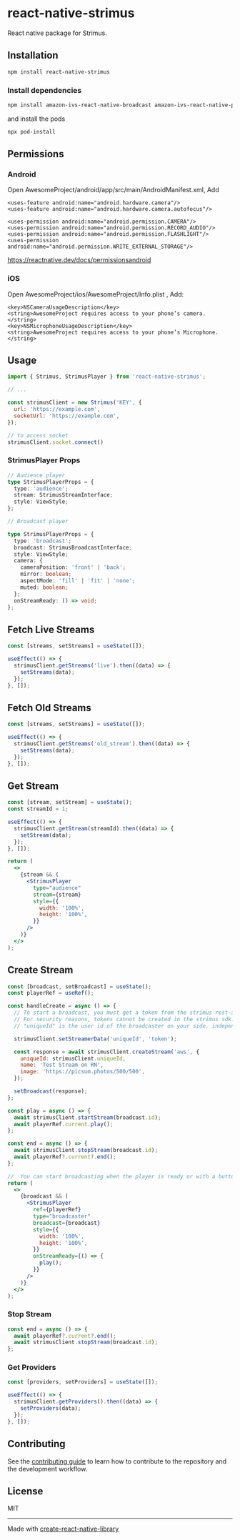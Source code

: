 # react-native-strimus

React native package for Strimus.

## Installation

```sh
npm install react-native-strimus
```

### Install dependencies

```sh
npm install amazon-ivs-react-native-broadcast amazon-ivs-react-native-player react-native-agora
```

and install the pods

```sh
npx pod-install
```

## Permissions

### Android

Open AwesomeProject/android/app/src/main/AndroidManifest.xml, Add

```
<uses-feature android:name="android.hardware.camera"/>
<uses-feature android:name="android.hardware.camera.autofocus"/>

<uses-permission android:name="android.permission.CAMERA"/>
<uses-permission android:name="android.permission.RECORD_AUDIO"/>
<uses-permission android:name="android.permission.FLASHLIGHT"/>
<uses-permission android:name="android.permission.WRITE_EXTERNAL_STORAGE"/>
```

https://reactnative.dev/docs/permissionsandroid

### iOS

Open AwesomeProject/ios/AwesomeProject/Info.plist , Add:

```
<key>NSCameraUsageDescription</key>
<string>AwesomeProject requires access to your phone’s camera.</string>
<key>NSMicrophoneUsageDescription</key>
<string>AwesomeProject requires access to your phone’s Microphone.</string>
```

## Usage

```js
import { Strimus, StrimusPlayer } from 'react-native-strimus';

// ...

const strimusClient = new Strimus('KEY', {
  url: 'https://example.com',
  socketUrl: 'https://example.com',
});

// to access socket
strimusClient.socket.connect()
```

### StrimusPlayer Props

```ts
// Audience player
type StrimusPlayerProps = {
  type: 'audience';
  stream: StrimusStreamInterface;
  style: ViewStyle;
};

// Broadcast player

type StrimusPlayerProps = {
  type: 'broadcast';
  broadcast: StrimusBroadcastInterface;
  style: ViewStyle;
  camera: {
    cameraPosition: 'front' | 'back';
    mirror: boolean;
    aspectMode: 'fill' | 'fit' | 'none';
    muted: boolean;
  };
  onStreamReady: () => void;
};
```

## Fetch Live Streams

```js
const [streams, setStreams] = useState([]);

useEffect(() => {
  strimusClient.getStreams('live').then((data) => {
    setStreams(data);
  });
}, []);
```

## Fetch Old Streams

```js
const [streams, setStreams] = useState([]);

useEffect(() => {
  strimusClient.getStreams('old_stream').then((data) => {
    setStreams(data);
  });
}, []);
```

## Get Stream

```jsx
const [stream, setStream] = useState();
const streamId = 1;

useEffect(() => {
  strimusClient.getStream(streamId).then((data) => {
    setStream(data);
  });
}, []);

return (
  <>
    {stream && (
      <StrimusPlayer
        type="audience"
        stream={stream}
        style={{
          width: '100%',
          height: '100%',
        }}
      />
    )}
  </>
);
```

## Create Stream

```jsx
const [broadcast, setBroadcast] = useState();
const playerRef = useRef();

const handleCreate = async () => {
  // To start a broadcast, you must get a token from the strimus rest-api with your own server.
  // For security reasons, tokens cannot be created in the strimus sdk.
  // "uniqueId" is the user id of the broadcaster on your side, independent of strimus.

  strimusClient.setStreamerData('uniqueId', 'token');

  const response = await strimusClient.createStream('aws', {
    uniqueId: strimusClient.uniqueId,
    name: 'Test Stream on RN',
    image: 'https://picsum.photos/500/500',
  });

  setBroadcast(response);
};

const play = async () => {
  await strimusClient.startStream(broadcast.id);
  await playerRef.current.play();
};

const end = async () => {
  await strimusClient.stopStream(broadcast.id);
  await playerRef?.current?.end();
};

//  You can start broadcasting when the player is ready or with a button.
return (
  <>
    {broadcast && (
      <StrimusPlayer
        ref={playerRef}
        type="broadcaster"
        broadcast={broadcast}
        style={{
          width: '100%',
          height: '100%',
        }}
        onStreamReady={() => {
          play();
        }}
      />
    )}
  </>
);
```

### Stop Stream

```jsx
const end = async () => {
  await playerRef?.current?.end();
  await strimusClient.stopStream(broadcast.id);
};
```

### Get Providers

```jsx
const [providers, setProviders] = useState([]);

useEffect(() => {
  strimusClient.getProviders().then((data) => {
    setProviders(data);
  });
}, []);
```

## Contributing

See the [contributing guide](CONTRIBUTING.md) to learn how to contribute to the repository and the development workflow.

## License

MIT

---

Made with [create-react-native-library](https://github.com/callstack/react-native-builder-bob)
